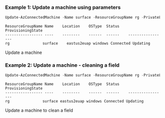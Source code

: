 ### Example 1: Update a machine using parameters
```powershell
Update-AzConnectedMachine -Name surface -ResourceGroupName rg -PrivateLinkScopeResourceId privateLinkScopeId -WindowsConfigurationPatchSettingsAssessmentMode AutomaticByOS -Tag @{"key"="value"}
```

```output
ResourceGroupName Name    Location    OSType  Status    ProvisioningState
----------------- ----    --------    ------  ------    -----------------
rg               surface    eastus2euap windows Connected Updating
```

Update a machine

### Example 2: Update a machine - cleaning a field
```powershell
Update-AzConnectedMachine -Name surface -ResourceGroupName rg -PrivateLinkScopeResourceId $null
```

```output
ResourceGroupName Name    Location    OSType  Status    ProvisioningState
----------------- ----    --------    ------  ------    -----------------
rg               surface eastus2euap windows Connected Updating
```

Update a machine to clean a field

